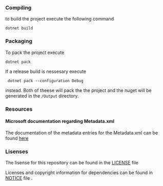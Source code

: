 
### Compiling

to build the project execute the following command

``` dotnet build ```


### Packaging

To pack the project execute

```dotnet pack ```

If a release build is nessesary execute

``` dotnet pack --configuration Debug```

instead.  Both of theese will pack the the project and the nuget will be generated in the `/Output` directory.


### Resources

#### Microsoft documentation regarding Metadata.xml

The documentation of the metadata entries for the Metadata.xml can be found [here](https://github.com/MicrosoftDocs/xamarin-docs/blob/live/docs/android/platform/binding-java-library/customizing-bindings/java-bindings-metadata.md)


### Lisenses
The lisense for this repository can be found in the [LICENSE](../LICENSE) file

Licenses and copyright information for dependencies can be found in [NOTICE](./Licenses/NOTICE) file .
